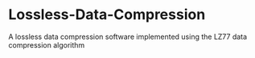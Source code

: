 # Lossless-Data-Compression
A lossless data compression software implemented using the LZ77 data compression algorithm
